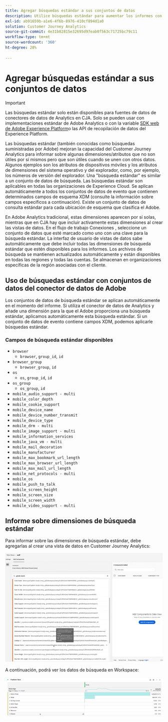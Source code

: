```yaml
---
title: Agregar búsquedas estándar a sus conjuntos de datos
description: Utilice búsquedas estándar para aumentar los informes con dimensiones útiles en el Customer Journey Analytics.
exl-id: ab91659b-a1e6-4f6b-8976-410cf894d1a0
solution: Customer Journey Analytics
source-git-commit: 4e31b02815e32695d97eab0f563c71725bc79c11
workflow-type: tm+mt
source-wordcount: '360'
ht-degree: 28%

---
```


# Agregar búsquedas estándar a sus conjuntos de datos

>[!IMPORTANT]
>Las búsquedas estándar solo están disponibles para fuentes de datos de conectores de datos de Analytics en CJA. Solo se pueden usar con implementaciones estándar de Adobe Analytics o con la variable [SDK web de Adobe Experience Platform](https://experienceleague.adobe.com/docs/experience-platform/edge/home.html)o las API de recopilación de datos del Experience Platform.

Las búsquedas estándar (también conocidas como búsquedas suministradas por Adobe) mejoran la capacidad del Customer Journey Analytics para informar sobre algunas dimensiones/atributos que no son útiles por sí mismos pero que son útiles cuando se unen con otros datos. Algunos ejemplos son los atributos de dispositivos móviles y los atributos de dimensiones del sistema operativo y del explorador, como, por ejemplo, los números de versión del explorador. Una &quot;búsqueda estándar&quot; es similar a un conjunto de datos de búsqueda. Las búsquedas estándar son aplicables en todas las organizaciones de Experience Cloud. Se aplican automáticamente a todos los conjuntos de datos de evento que contienen determinados campos de esquema XDM (consulte la información sobre campos específicos a continuación). Existe un conjunto de datos de consulta estándar para cada ubicación de esquema que clasifica el Adobe.

En Adobe Analytics tradicional, estas dimensiones aparecen por sí solas, mientras que en CJA hay que incluir activamente estas dimensiones al crear las vistas de datos. En el flujo de trabajo Conexiones , seleccione un conjunto de datos que esté marcado como uno con una clave para la búsqueda estándar. La interfaz de usuario de vistas de datos sabe automáticamente que debe incluir todas las dimensiones de búsqueda estándar que estén disponibles para los informes. Los archivos de búsqueda se mantienen actualizados automáticamente y están disponibles en todas las regiones y todas las cuentas. Se almacenan en organizaciones específicas de la región asociadas con el cliente.

## Uso de búsquedas estándar con conjuntos de datos del conector de datos de Adobe

Los conjuntos de datos de búsqueda estándar se aplican automáticamente en el momento del informe. Si utiliza el conector de datos de Analytics y añade una dimensión para la que el Adobe proporciona una búsqueda estándar, aplicamos automáticamente esta búsqueda estándar. Si un conjunto de datos de evento contiene campos XDM, podemos aplicarle búsquedas estándar.

### Campos de búsqueda estándar disponibles

* `browser`
   * `browser`, `group_id`, `id`
* `browser_group`
   * `browser_group`, `id`
* `os`
   * `os`, `group_id`, `id`
* `os_group`
   * `os_group`, `id`
* `mobile_audio_support - multi`
* `mobile_color_depth`
* `mobile_cookie_support`
* `mobile_device_name`
* `mobile_device_number_transmit`
* `mobile_device_type`
* `mobile_drm - multi`
* `mobile_image_support - multi`
* `mobile_information_services`
* `mobile_java_vm - multi`
* `mobile_mail_decoration`
* `mobile_manufacturer`
* `mobile_max_bookmark_url_length`
* `mobile_max_browser_url_length`
* `mobile_max_mail_url_length`
* `mobile_net_protocols - multi`
* `mobile_os`
* `mobile_push_to_talk`
* `mobile_screen_height`
* `mobile_screen_size`
* `mobile_screen_width`
* `mobile_video_support - multi`

## Informe sobre dimensiones de búsqueda estándar

Para informar sobre las dimensiones de búsqueda estándar, debe agregarlas al crear una vista de datos en Customer Journey Analytics:

![](assets/global-lookup.png)

A continuación, podrá ver los datos de búsqueda en Workspace:

![](assets/gl-reporting.png)
